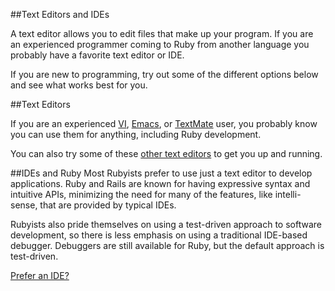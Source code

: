 ##Text Editors and IDEs

A text editor allows you to edit files that make up your program.  If you are an experienced programmer coming to Ruby
from another language you probably have a favorite text editor or IDE.

If you are new to programming, try out some of the different options below and see what works best for you.

##Text Editors

If you are an experienced [VI](http://www.vim.org/), [Emacs](http://www.gnu.org/software/emacs/), or
[TextMate](http://macromates.com/) user, you probably know you can use them for anything, including Ruby development.

You can also try some of these [other text editors](/text_editors) to get you up and running.


##IDEs and Ruby
Most Rubyists prefer to use just a text editor to develop applications.  Ruby and Rails are known for having
expressive syntax and intuitive APIs, minimizing the need for many of the features, like intelli-sense, that are provided
by typical IDEs.

Rubyists also pride themselves on using a test-driven approach to software development, so there is less emphasis on
using a traditional IDE-based debugger.  Debuggers are still available for Ruby, but the default approach is test-driven.

[Prefer an IDE?](/ides)

